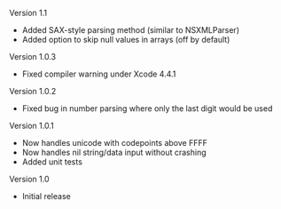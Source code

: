 Version 1.1

- Added SAX-style parsing method (similar to NSXMLParser)
- Added option to skip null values in arrays (off by default)

Version 1.0.3

- Fixed compiler warning under Xcode 4.4.1

Version 1.0.2

- Fixed bug in number parsing where only the last digit would be used

Version 1.0.1

- Now handles unicode with codepoints above FFFF
- Now handles nil string/data input without crashing
- Added unit tests

Version 1.0

- Initial release